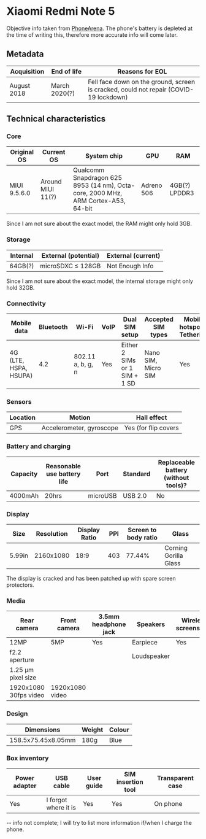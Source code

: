 
# Xiaomi Redmi Note 5

Objective info taken from [PhoneArena](https://www.phonearena.com/phones/Xiaomi-Redmi-Note-5_id10754).
The phone's battery is depleted at the time of writing this, therefore more accurate info will come later.

## Metadata

| Acquisition | End of life   | Reasons for EOL                                                                       |
|-------------|---------------|---------------------------------------------------------------------------------------|
| August 2018 | March 2020(?) | Fell face down on the ground, screen is cracked, could not repair (COVID-19 lockdown) |

## Technical characteristics
### Core

| Original OS  | Current OS        | System chip                                                                       | GPU        | RAM           |
|--------------|-------------------|-----------------------------------------------------------------------------------|------------|---------------|
| MIUI 9.5.6.0 | Around MIUI 11(?) | Qualcomm Snapdragon 625 8953 (14 nm), Octa-core, 2000 MHz, ARM Cortex-A53, 64-bit | Adreno 506 | 4GB(?) LPDDR3 |

Since I am not sure about the exact model, the RAM might only hold 3GB.

### Storage

| Internal | External (potential) | External (current) |
|----------|----------------------|--------------------|
| 64GB(?)  | microSDXC ≤ 128GB    | Not Enough Info    |

Since I am not sure about the exact model, the internal storage might only hold 32GB.
### Connectivity

| Mobile data           | Bluetooth | Wi-Fi             | VoIP | Dual SIM setup                | Accepted SIM types  | Mobile hotspot & Tethering |
|-----------------------|-----------|-------------------|------|-------------------------------|---------------------|----------------------------|
| 4G (LTE, HSPA, HSUPA) | 4.2       | 802.11 a, b, g, n | Yes  | Either 2 SIMs or 1 SIM + 1 SD | Nano SIM, Micro SIM | Yes                        |

### Sensors

|Location|Motion|Hall effect|
|---|---|---|
|GPS|Accelerometer, gyroscope|Yes (for flip covers|

### Battery and charging

| Capacity | Reasonable use battery life | Port     | Standard | Replaceable battery (without tools)? |
|----------|-----------------------------|----------|----------|--------------------------------------|
| 4000mAh  | 20hrs                       | microUSB | USB 2.0  | No                                   |

### Display

| Size   | Resolution | Display Ratio | PPI | Screen to body ratio | Glass                 |
|--------|------------|---------------|-----|----------------------|-----------------------|
| 5.99in | 2160x1080  | 18:9          | 403 | 77.44%               | Corning Gorilla Glass |

The display is cracked and has been patched up with spare screen protectors.
### Media

| Rear camera           | Front camera    | 3.5mm headphone jack | Speakers    | Wireless screenshare | FM radio |
|-----------------------|-----------------|----------------------|-------------|----------------------|----------|
| 12MP                  | 5MP             | Yes                  | Earpiece    | Yes                  | Yes      |
| f2.2 aperture         |                 |                      | Loudspeaker |                      |          |
| 1.25 µm pixel size    |                 |                      |             |                      |          |
| 1920x1080 30fps video | 1920x1080 video |                      |             |                      |          |

### Design

| Dimensions         | Weight | Colour |
|--------------------|--------|--------|
| 158.5x75.45x8.05mm | 180g   | Blue   |

### Box inventory

| Power adapter | USB cable            | User guide | SIM insertion tool | Transparent case |
|---------------|----------------------|------------|--------------------|------------------|
| Yes           | I forgot where it is | Yes        | Yes                | On phone         |

-- info not complete; I will try to list more information if/when I charge the phone.